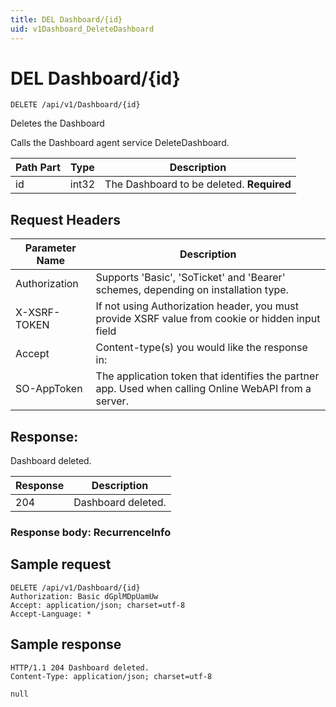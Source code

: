 ```yaml
---
title: DEL Dashboard/{id}
uid: v1Dashboard_DeleteDashboard
---
```


# DEL Dashboard/{id}

```http
DELETE /api/v1/Dashboard/{id}
```

Deletes the Dashboard


Calls the Dashboard agent service DeleteDashboard.





| Path Part | Type | Description |
|-----------|------|-------------|
| id | int32 | The Dashboard to be deleted. **Required** |



## Request Headers

| Parameter Name | Description |
|----------------|-------------|
| Authorization  | Supports 'Basic', 'SoTicket' and 'Bearer' schemes, depending on installation type. |
| X-XSRF-TOKEN   | If not using Authorization header, you must provide XSRF value from cookie or hidden input field |
| Accept         | Content-type(s) you would like the response in:  |
| SO-AppToken | The application token that identifies the partner app. Used when calling Online WebAPI from a server. |


## Response:

Dashboard deleted.

| Response | Description |
|----------------|-------------|
| 204 | Dashboard deleted. |

### Response body: RecurrenceInfo


## Sample request

```http!
DELETE /api/v1/Dashboard/{id}
Authorization: Basic dGplMDpUamUw
Accept: application/json; charset=utf-8
Accept-Language: *
```

## Sample response

```http_
HTTP/1.1 204 Dashboard deleted.
Content-Type: application/json; charset=utf-8

null
```